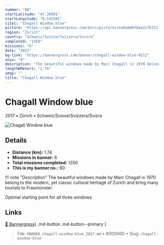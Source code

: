 ```yaml
---
nummer: "60"
startLatitude: "47.36981"
startLongitude: "8.541585"
titel: "Chagall Window blue"
picture: "https://api.bannergress.com/bnrs/pictures/ea8abd6fbee2c76131fb4a97016de779"
region: "Zürich"
country: "Schweiz/Suisse/Svizzera/Svizra"
completed: "1350"
missions: "6"
date: "2017"
bg-link: "https://bannergress.com/banner/chagall-window-blue-8212"
onyx: "0"
description: "The beautiful windows made by Marc Chagall in 1970 belong to the modern, yet classic cultural heritage of Zurich and bring many tourists to Fraumünster.\n\nOptimal starting point for all three windows"
lengthKMeters: "1,74"
umap: ""
title: "Chagall Window blue"
---
```

# Chagall Window blue

*2017* • Zürich • Schweiz/Suisse/Svizzera/Svizra

![Chagall Window blue](https://api.bannergress.com/bnrs/pictures/ea8abd6fbee2c76131fb4a97016de779)

## Details
- **Distance (km):** 1.74
- **Missions in banner:** 6
- **Total missions completed:** 1350
- **This is my banner no.:** 60


!!! note "Description"
    The beautiful windows made by Marc Chagall in 1970 belong to the modern, yet classic cultural heritage of Zurich and bring many tourists to Fraumünster.

Optimal starting point for all three windows



## Links
[🔗 Bannergress](https://bannergress.com/banner/chagall-window-blue-8212){ .md-button .md-button--primary }



> File: `000060_chagall-window-blue_2017.md` • #000060 • Slug: `chagall-window-blue`
